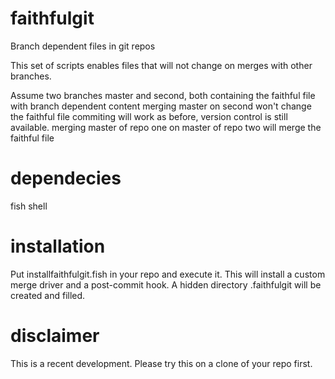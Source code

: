 # faithfulgit
Branch dependent files in git repos

This set of scripts enables files that will not change on merges with other branches.

Assume two branches master and second, both containing the faithful file with branch dependent content
merging master on second won't change the faithful file
commiting will work as before, version control is still available.
merging master of repo one on master of repo two will merge the faithful file

# dependecies
fish shell

# installation
Put installfaithfulgit.fish in your repo and execute it. This will install a custom merge driver and a post-commit hook. A hidden directory .faithfulgit will be created and filled.

# disclaimer
This is a recent development. Please try this on a clone of your repo first.